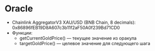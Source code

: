 # Oracle

- Chainlink AggregatorV3 XAU/USD (BNB Chain, 8 decimals):
  0x86896fEB19D8A607c3b11f2aF50A0f239Bd71CD0
- Функции:
  - getCurrentGoldPrice() — текущее значение из оракула
  - targetGoldPrice() — целевое значение для следующего шага
